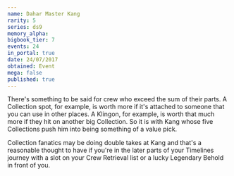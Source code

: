 ```yaml
---
name: Dahar Master Kang
rarity: 5
series: ds9
memory_alpha:
bigbook_tier: 7
events: 24
in_portal: true
date: 24/07/2017
obtained: Event
mega: false
published: true
---
```


There's something to be said for crew who exceed the sum of their parts. A Collection spot, for example, is worth more if it's attached to someone that you can use in other places. A Klingon, for example, is worth that much more if they hit on another big Collection. So it is with Kang whose five Collections push him into being something of a value pick.

Collection fanatics may be doing double takes at Kang and that's a reasonable thought to have if you're in the later parts of your Timelines journey with a slot on your Crew Retrieval list or a lucky Legendary Behold in front of you.
